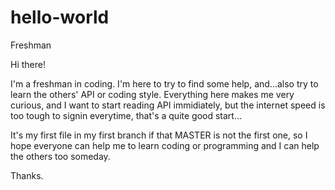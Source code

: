 # hello-world
Freshman

Hi there!

I'm a freshman in coding.
I'm here to try to find some help, and...also try to learn the others' API or coding style.
Everything here makes me very curious, and I want to start reading API immidiately, but the internet speed is too tough to signin everytime, that's a quite good start...

It's my first file in my first branch if that MASTER is not the first one, so I hope everyone can help me to learn coding or programming and I can help the others too someday.

Thanks.

